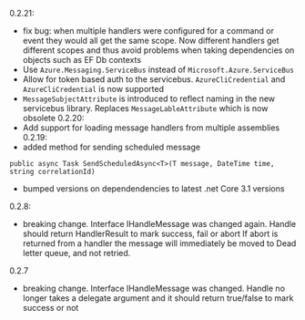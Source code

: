0.2.21:
- fix bug: when multiple handlers were configured for a command or event they would all get the same scope. Now different handlers get different scopes and thus avoid problems when taking dependencies on objects such as EF Db contexts
- Use `Azure.Messaging.ServiceBus` instead of `Microsoft.Azure.ServiceBus`
- Allow for token based auth to the servicebus. `AzureCliCredential` and `AzureCliCredential` is now supported
- `MessageSubjectAttribute` is introduced to reflect naming in the new servicebus library. Replaces `MessageLableAttribute` which is now obsolete
0.2.20:
- Add support for loading message handlers from multiple assemblies
0.2.19: 
- added method for sending scheduled message

```public async Task SendScheduledAsync<T>(T message, DateTime time, string correlationId)```

- bumped versions on dependendencies to latest .net Core 3.1 versions

0.2.8:
- breaking change.
Interface IHandleMessage was changed again.
Handle should return HandlerResult to mark success, fail or abort
If abort is returned from a handler the message will immediately be moved to Dead letter queue,
and not retried.

0.2.7
- breaking change.
Interface IHandleMessage was changed.
Handle no longer takes a delegate argument and it should return true/false to mark success or not